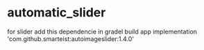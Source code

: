 # automatic_slider


for slider add this dependencie in gradel build app
     implementation 'com.github.smarteist:autoimageslider:1.4.0'
